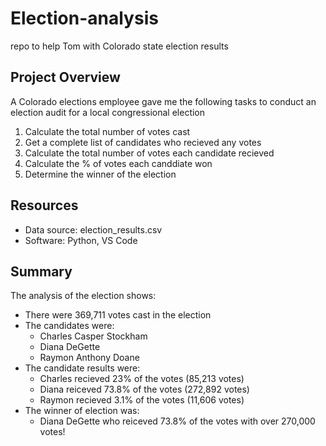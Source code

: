 # Election-analysis
repo to help Tom with Colorado state election results

## Project Overview 
A Colorado elections employee gave me the following tasks to conduct an election audit for a local congressional election

1. Calculate the total number of votes cast
2. Get a complete list of candidates who recieved any votes
3. Calculate the total number of votes each candidate recieved
4. Calculate the % of votes each canddiate won 
5. Determine the winner of the election 

## Resources 
- Data source: election_results.csv
- Software: Python, VS Code

## Summary 
The analysis of the election shows: 
- There were 369,711 votes cast in the election 
- The candidates were: 
  - Charles Casper Stockham 
  - Diana DeGette
  - Raymon Anthony Doane
- The candidate results were: 
  - Charles recieved 23% of the votes (85,213 votes)
  - Diana reiceved 73.8% of the votes (272,892 votes)
  - Raymon recieved 3.1% of the votes (11,606 votes) 
- The winner of election was: 
  - Diana DeGette who reiceved 73.8% of the votes with over 270,000 votes!
